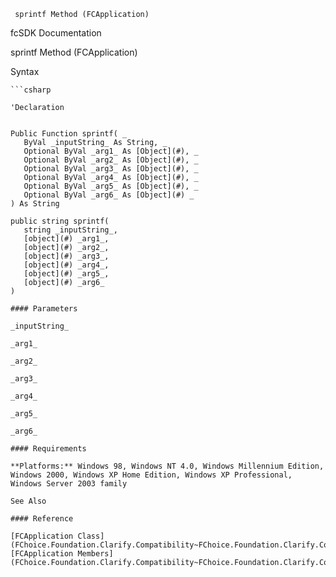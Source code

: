 ﻿     sprintf Method (FCApplication)                                                   

fcSDK Documentation

sprintf Method (FCApplication)

Syntax

```vbnet
```csharp

'Declaration
 

Public Function sprintf( _
   ByVal _inputString_ As String, _
   Optional ByVal _arg1_ As [Object](#), _
   Optional ByVal _arg2_ As [Object](#), _
   Optional ByVal _arg3_ As [Object](#), _
   Optional ByVal _arg4_ As [Object](#), _
   Optional ByVal _arg5_ As [Object](#), _
   Optional ByVal _arg6_ As [Object](#) _
) As String

public string sprintf( 
   string _inputString_,
   [object](#) _arg1_,
   [object](#) _arg2_,
   [object](#) _arg3_,
   [object](#) _arg4_,
   [object](#) _arg5_,
   [object](#) _arg6_
)

#### Parameters

_inputString_

_arg1_

_arg2_

_arg3_

_arg4_

_arg5_

_arg6_

#### Requirements

**Platforms:** Windows 98, Windows NT 4.0, Windows Millennium Edition, Windows 2000, Windows XP Home Edition, Windows XP Professional, Windows Server 2003 family

See Also

#### Reference

[FCApplication Class](FChoice.Foundation.Clarify.Compatibility~FChoice.Foundation.Clarify.Compatibility.FCApplication.md)  
[FCApplication Members](FChoice.Foundation.Clarify.Compatibility~FChoice.Foundation.Clarify.Compatibility.FCApplication_members.md)